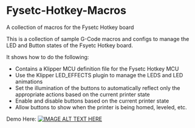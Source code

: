 # Fysetc-Hotkey-Macros
A collection of macros for the Fysetc Hotkey board

This is a collection of sample G-Code macros and configs to manage the LED and Button states of the Fsyetc Hotkey board.

It shows how to do the following:
- Contains a Klipper MCU definition file for the Fysetc Hotkey MCU
- Use the Klipper LED_EFFECTS plugin to manage the LEDS and LED animations
- Set the illumination of the buttons to automatically reflect only the appropriate actions based on the current printer state
- Enable and disable buttons based on the current printer state
- Allow buttons to show when the printer is being homed, leveled, etc.

Demo Here:
[![IMAGE ALT TEXT HERE](https://img.youtube.com/vi/dnyL4WtG1BE/0.jpg)](https://www.youtube.com/watch?v=dnyL4WtG1BE)
